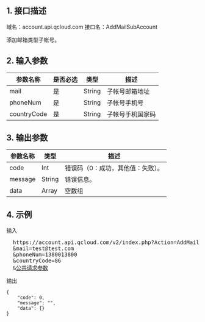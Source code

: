 ## 1. 接口描述

域名：account.api.qcloud.com
接口名：AddMailSubAccount

添加邮箱类型子帐号。

## 2. 输入参数

|参数名称|是否必选|类型|描述|
|-------|-------|----|---|
|mail|是|String|子帐号邮箱地址|
|phoneNum|是|String|子帐号手机号|
|countryCode|是|String|子帐号手机国家码|

## 3. 输出参数

| 参数名称 | 类型 | 描述 |
|---------|---------|---------|
| code| Int| 错误码（0：成功，其他值：失败）。|
| message| String| 错误信息。|
| data| Array| 空数组|

## 4. 示例

输入
<pre>
  https://account.api.qcloud.com/v2/index.php?Action=AddMailSubAccount
  &mail=test@test.com
  &phoneNum=1380013800
  &countryCode=86
  &<a href="http://tcecqpoc.fsphere.cn/doc/api/229/6976">公共请求参数</a>
</pre>

输出
```
{
    "code": 0,
    "message": "",
    "data": {}
}
```

